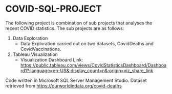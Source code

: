 # COVID-SQL-PROJECT

The following project is combination of sub projects that analyses the recent COVID statistics.
The sub projects are as follows:
1) Data Exploration
   - Data Exploration carried out on two datasets, CovidDeaths and CovidVaccinations. 
2) Tableau Visualization
   - Visualization Dashboard Link: https://public.tableau.com/views/CovidStatisticsDashboard/Dashboard1?:language=en-US&:display_count=n&:origin=viz_share_link



Code written in Microsoft SQL Server Management Studio.
Dataset retrieved from https://ourworldindata.org/covid-deaths
